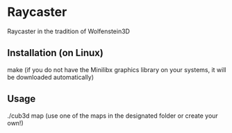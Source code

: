 # Raycaster
Raycaster in the tradition of Wolfenstein3D

## Installation (on Linux)
make (if you do not have the Minilibx graphics library on your systems, it will be downloaded automatically)

## Usage
./cub3d map (use one of the maps in the designated folder or create your own!)
